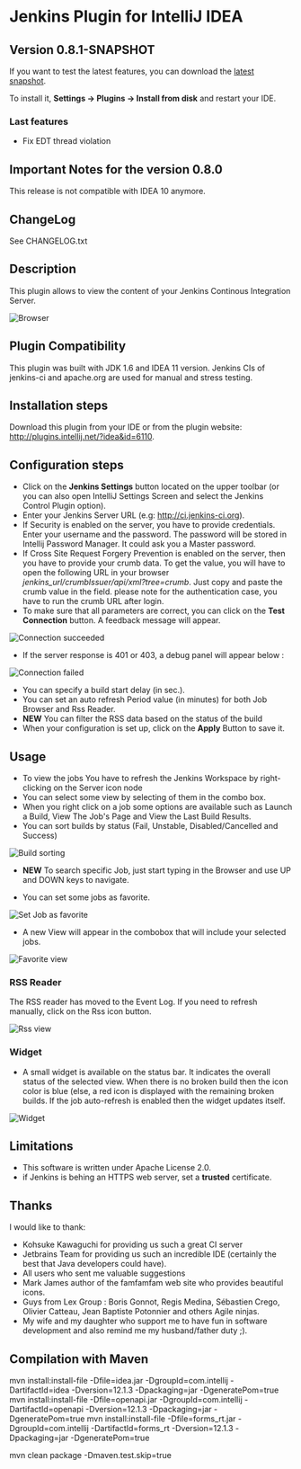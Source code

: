 # Jenkins Plugin for IntelliJ IDEA

## Version 0.8.1-SNAPSHOT

If you want to test the latest features, you can download the [latest snapshot](https://github.com/dboissier/jenkins-control-plugin/blob/master/snapshot/jenkins-control-plugin-0.8.1-SNAPSHOT-distribution.zip?raw=true).

To install it, **Settings -> Plugins -> Install from disk** and restart your IDE.

### Last features
* Fix EDT thread violation

## Important Notes for the version 0.8.0
This release is not compatible with IDEA 10 anymore.

## ChangeLog
See CHANGELOG.txt

## Description
This plugin allows to view the content of your Jenkins Continous Integration Server.

![Browser](https://github.com/dboissier/jenkins-control-plugin/blob/master/doc/images/Browser.png?raw=true)

## Plugin Compatibility
This plugin was built with JDK 1.6 and IDEA 11 version. Jenkins CIs of jenkins-ci and apache.org are used for manual and stress testing.

## Installation steps
Download this plugin from your IDE or from the plugin website: http://plugins.intellij.net/?idea&id=6110.

## Configuration steps
* Click on the **Jenkins Settings** button located on the upper toolbar (or you can also open IntelliJ Settings Screen and select the Jenkins Control Plugin option).
* Enter your Jenkins Server URL (e.g: http://ci.jenkins-ci.org).
* If Security is enabled on the server, you have to provide credentials. Enter your username and the password. The password will be stored in Intellij Password Manager. It could ask you a Master password.
* If Cross Site Request Forgery Prevention is enabled on the server, then you have to provide your crumb data. To get the value, you will have to open the following URL in your browser *_jenkins_url_/crumbIssuer/api/xml?tree=crumb*. Just copy and paste the crumb value in the field. please note for the authentication case, you have to run the crumb URL after login.
* To make sure that all parameters are correct, you can click on the **Test Connection** button. A feedback message will appear.

![Connection succeeded](https://github.com/dboissier/jenkins-control-plugin/blob/master/doc/images/Configuration-Success.png?raw=true)

* If the server response is 401 or 403, a debug panel will appear below :

![Connection failed](https://github.com/dboissier/jenkins-control-plugin/blob/master/doc/images/Configuration-failure.png?raw=true)

* You can specify a build start delay (in sec.).
* You can set an auto refresh Period value (in minutes) for both Job Browser and Rss Reader.
* **NEW** You can filter the RSS data based on the status of the build
* When your configuration is set up, click on the **Apply** Button to save it.

## Usage
* To view the jobs You have to refresh the Jenkins Workspace by right-clicking on the Server icon node
* You can select some view by selecting of them in the combo box.
* When you right click on a job some options are available such as Launch a Build, View The Job's Page and View the Last Build Results.
* You can sort builds by status (Fail, Unstable, Disabled/Cancelled and Success)

![Build sorting](https://github.com/dboissier/jenkins-control-plugin/blob/master/doc/images/Browser-sortingByStatus.png?raw=true)

* **NEW** To search specific Job, just start typing in the Browser and use UP and DOWN keys to navigate.

* You can set some jobs as favorite.

![Set Job as favorite ](https://github.com/dboissier/jenkins-control-plugin/blob/master/doc/images/Browser-setAsFavorite.png?raw=true)

* A new View will appear in the combobox that will include your selected jobs.

![Favorite view](https://github.com/dboissier/jenkins-control-plugin/blob/master/doc/images/Browser-selectFavoriteView.png?raw=true)

### RSS Reader
The RSS reader has moved to the Event Log. If you need to refresh manually, click on the Rss icon button.

![Rss view](https://github.com/dboissier/jenkins-control-plugin/blob/master/doc/images/RssLatestBuilds.png?raw=true)

### Widget
* A small widget is available on the status bar. It indicates the overall status of the selected view. When there is no broken build then the icon color is blue (else, a red icon is displayed with the remaining broken builds. If the job auto-refresh is enabled then the widget updates itself.

![Widget](https://github.com/dboissier/jenkins-control-plugin/blob/master/doc/images/Widget.png?raw=true)

## Limitations
* This software is written under Apache License 2.0.
* if Jenkins is behing an HTTPS web server, set a **trusted** certificate.

## Thanks
I would like to thank:
* Kohsuke Kawaguchi for providing us such a great CI server
* Jetbrains Team for providing us such an incredible IDE (certainly the best that Java developers could have).
* All users who sent me valuable suggestions
* Mark James author of the famfamfam web site who provides beautiful icons.
* Guys from Lex Group : Boris Gonnot, Regis Medina, Sébastien Crego, Olivier Catteau, Jean Baptiste Potonnier and others Agile ninjas.
* My wife and my daughter who support me to have fun in software development and also remind me my husband/father duty ;).

## Compilation with Maven

mvn install:install-file -Dfile=idea.jar -DgroupId=com.intellij -DartifactId=idea -Dversion=12.1.3 -Dpackaging=jar -DgeneratePom=true
mvn install:install-file -Dfile=openapi.jar -DgroupId=com.intellij -DartifactId=openapi -Dversion=12.1.3 -Dpackaging=jar -DgeneratePom=true
mvn install:install-file -Dfile=forms_rt.jar -DgroupId=com.intellij -DartifactId=forms_rt -Dversion=12.1.3 -Dpackaging=jar -DgeneratePom=true

mvn clean package -Dmaven.test.skip=true
